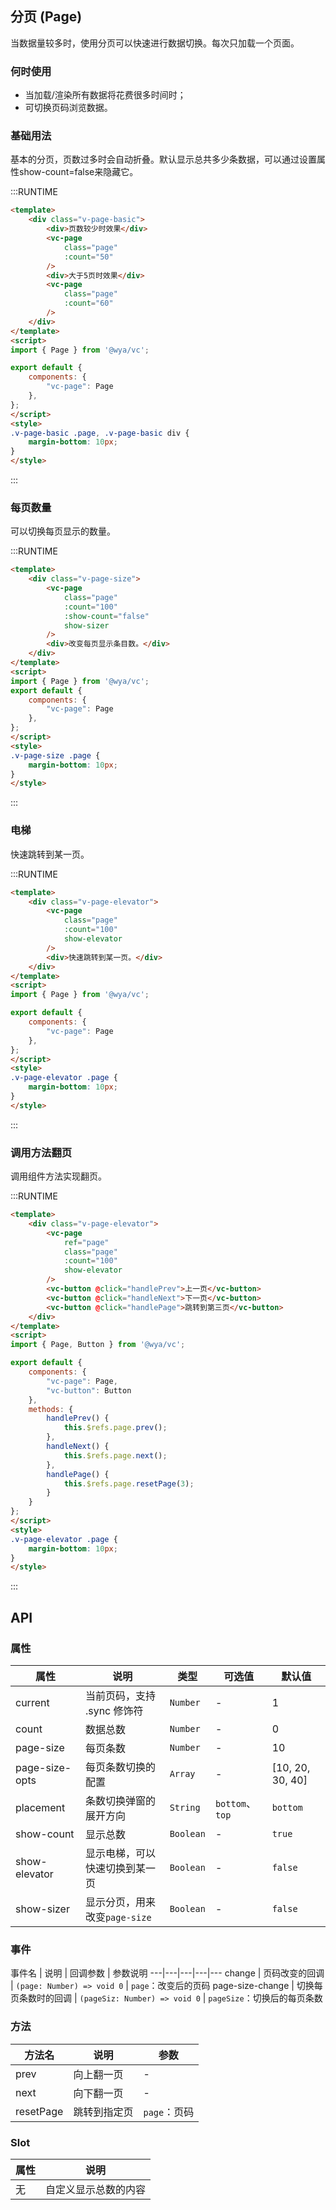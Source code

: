 ## 分页 (Page)
当数据量较多时，使用分页可以快速进行数据切换。每次只加载一个页面。

### 何时使用
- 当加载/渲染所有数据将花费很多时间时；
- 可切换页码浏览数据。

### 基础用法
基本的分页，页数过多时会自动折叠。默认显示总共多少条数据，可以通过设置属性show-count=false来隐藏它。

:::RUNTIME
```html
<template>
	<div class="v-page-basic">
		<div>页数较少时效果</div>	
		<vc-page
			class="page"
			:count="50" 
		/>
		<div>大于5页时效果</div>	
		<vc-page
			class="page"
			:count="60" 
		/>
	</div>
</template>
<script>
import { Page } from '@wya/vc';

export default {
	components: {
		"vc-page": Page
	},
};
</script>
<style>
.v-page-basic .page, .v-page-basic div {
	margin-bottom: 10px;
}
</style>
```
:::

### 每页数量
可以切换每页显示的数量。

:::RUNTIME
```html
<template>
	<div class="v-page-size">
		<vc-page
			class="page"
			:count="100"
			:show-count="false"
			show-sizer
		/>
		<div>改变每页显示条目数。</div>
	</div>
</template>
<script>
import { Page } from '@wya/vc';
export default {
	components: {
		"vc-page": Page
	},
};
</script>
<style>
.v-page-size .page {
	margin-bottom: 10px;
}
</style>
```
:::

### 电梯
快速跳转到某一页。

:::RUNTIME
```html
<template>
	<div class="v-page-elevator">
		<vc-page
			class="page"
			:count="100"
			show-elevator
		/>
		<div>快速跳转到某一页。</div>
	</div>
</template>
<script>
import { Page } from '@wya/vc';

export default {
	components: {
		"vc-page": Page
	},
};
</script>
<style>
.v-page-elevator .page {
	margin-bottom: 10px;
}
</style>
```
:::

### 调用方法翻页
调用组件方法实现翻页。

:::RUNTIME
```html
<template>
	<div class="v-page-elevator">
		<vc-page
			ref="page"
			class="page"
			:count="100"
			show-elevator
		/>
		<vc-button @click="handlePrev">上一页</vc-button>
		<vc-button @click="handleNext">下一页</vc-button>
		<vc-button @click="handlePage">跳转到第三页</vc-button>
	</div>
</template>
<script>
import { Page, Button } from '@wya/vc';

export default {
	components: {
		"vc-page": Page,
		"vc-button": Button
	},
	methods: {
		handlePrev() {
			this.$refs.page.prev();
		},
		handleNext() {
			this.$refs.page.next();
		},
		handlePage() {
			this.$refs.page.resetPage(3);
		}
	}
};
</script>
<style>
.v-page-elevator .page {
	margin-bottom: 10px;
}
</style>
```
:::

## API

### 属性
属性 | 说明 | 类型 | 可选值 | 默认值
---|---|---|--- | ---
current | 当前页码，支持 .sync 修饰符 | `Number` | - | 1
count | 数据总数 | `Number` | - | 0
page-size | 每页条数 | `Number` | -| 10
page-size-opts | 每页条数切换的配置 | `Array` | - | [10, 20, 30, 40]
placement | 条数切换弹窗的展开方向 | `String` | `bottom`、`top` | `bottom`
show-count | 显示总数 | `Boolean` | - | `true`
show-elevator | 显示电梯，可以快速切换到某一页 | `Boolean` | - | `false`
show-sizer | 显示分页，用来改变`page-size` | `Boolean` | - | `false`

### 事件
事件名 | 说明 | 回调参数 | 参数说明
---|---|---|---|--- 
change | 页码改变的回调 | `(page: Number) => void 0` | `page`：改变后的页码
page-size-change | 切换每页条数时的回调 | `(pageSiz: Number) => void 0` | `pageSize`：切换后的每页条数

### 方法
方法名 | 说明 | 参数
---|---|---
prev | 向上翻一页 | -
next | 向下翻一页 | -
resetPage | 跳转到指定页 | `page`：页码

### Slot
属性 | 说明
---|---
无 | 自定义显示总数的内容